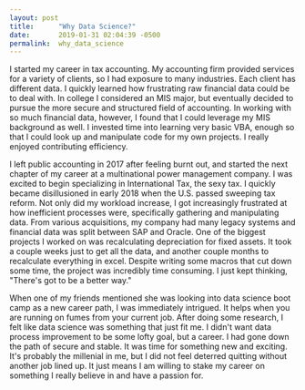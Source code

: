 ```yaml
---
layout: post
title:      "Why Data Science?"
date:       2019-01-31 02:04:39 -0500
permalink:  why_data_science
---
```



I started my career in tax accounting. My accounting firm provided services for a variety of clients, so I had exposure to many industries. Each client has different data. I quickly learned how frustrating raw financial data could be to deal with. In college I considered an MIS major, but eventually decided to pursue the more secure and structured field of accounting. In working with so much financial data, however, I found that I could leverage my MIS background as well. I invested time into learning very basic VBA, enough so that I could look up and manipulate code for my own projects. I really enjoyed contributing efficiency.

I left public accounting in 2017 after feeling burnt out, and started the next chapter of my career at a multinational power management company. I was excited to begin specializing in International Tax, the sexy tax. I quickly became disillusioned in early 2018 when the U.S. passed sweeping tax reform. Not only did my workload increase, I got increasingly frustrated at how inefficient processes were, specifically gathering and manipulating data. From various acquisitions, my company had many legacy systems and financial data was split between SAP and Oracle. One of the biggest projects I worked on was recalculating depreciation for fixed assets. It took a couple weeks just to get all the data, and another couple months to recalculate everything in excel. Despite writing some macros that cut down some time, the project was incredibly time consuming. I just kept thinking, "There's got to be a better way."

When one of my friends mentioned she was looking into data science boot camp as a new career path, I was immediately intrigued. It helps when you are running on fumes from your current job. After doing some research, I felt like data science was something that just fit me. I didn't want data process improvement to be some lofty goal, but a career. I had gone down the path of secure and stable. It was time for something new and exciting. It's probably the millenial in me, but I did not feel deterred quitting without another job lined up. It just means I am willing to stake my career on something I really believe in and have a passion for.
